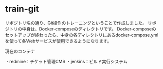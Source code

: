 # train-git
リポジトリ名の通り、Git操作のトレーニングということで作成しました。
リポジトリの中身は、Docker-composeのディレクトリです。
Docker-composeのセットアップが終わったら、中身の各ディレクトリにあるdocker-compose.ymlを使って各Webサービスが使用できるようになります。

現在のコンテナ

・redmine：チケット管理CMS
・jenkins：ビルド実行システム
